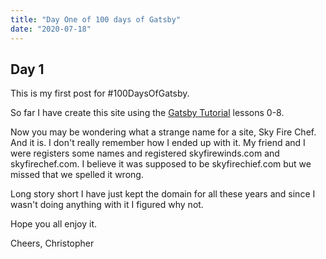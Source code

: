 ```yaml
---
title: "Day One of 100 days of Gatsby"
date: "2020-07-18"
---
```


## Day 1

This is my first post for #100DaysOfGatsby.

So far I have create this site using the [Gatsby Tutorial](https://www.gatsbyjs.org/tutorial/) lessons 0-8.

Now you may be wondering what a strange name for a site, Sky Fire Chef. And it is. I don't really remember how I ended up with it. My friend and I were registers some names and registered skyfirewinds.com and skyfirechef.com. I believe it was supposed to be skyfirechief.com but we missed that we spelled it wrong.

Long story short I have just kept the domain for all these years and since I wasn't doing anything with it I figured why not.

Hope you all enjoy it.

Cheers,
Christopher